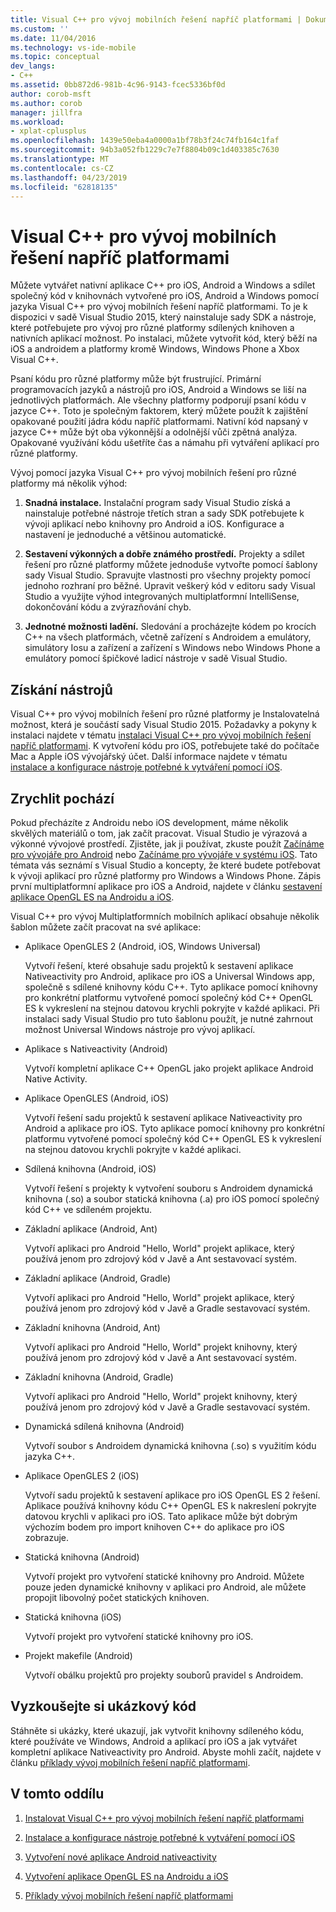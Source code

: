 ```yaml
---
title: Visual C++ pro vývoj mobilních řešení napříč platformami | Dokumentace Microsoftu
ms.custom: ''
ms.date: 11/04/2016
ms.technology: vs-ide-mobile
ms.topic: conceptual
dev_langs:
- C++
ms.assetid: 0bb872d6-981b-4c96-9143-fcec5336bf0d
author: corob-msft
ms.author: corob
manager: jillfra
ms.workload:
- xplat-cplusplus
ms.openlocfilehash: 1439e50eba4a0000a1bf78b3f24c74fb164c1faf
ms.sourcegitcommit: 94b3a052fb1229c7e7f8804b09c1d403385c7630
ms.translationtype: MT
ms.contentlocale: cs-CZ
ms.lasthandoff: 04/23/2019
ms.locfileid: "62818135"
---
```

# <a name="visual-c-for-cross-platform-mobile-development"></a>Visual C++ pro vývoj mobilních řešení napříč platformami
Můžete vytvářet nativní aplikace C++ pro iOS, Android a Windows a sdílet společný kód v knihovnách vytvořené pro iOS, Android a Windows pomocí jazyka Visual C++ pro vývoj mobilních řešení napříč platformami. To je k dispozici v sadě Visual Studio 2015, který nainstaluje sady SDK a nástroje, které potřebujete pro vývoj pro různé platformy sdílených knihoven a nativních aplikací možnost. Po instalaci, můžete vytvořit kód, který běží na iOS a androidem a platformy kromě Windows, Windows Phone a Xbox Visual C++.

 Psaní kódu pro různé platformy může být frustrující. Primární programovacích jazyků a nástrojů pro iOS, Android a Windows se liší na jednotlivých platformách. Ale všechny platformy podporují psaní kódu v jazyce C++. Toto je společným faktorem, který můžete použít k zajištění opakované použití jádra kódu napříč platformami. Nativní kód napsaný v jazyce C++ může být oba výkonnější a odolnější vůči zpětná analýza. Opakované využívání kódu ušetříte čas a námahu při vytváření aplikací pro různé platformy.

 Vývoj pomocí jazyka Visual C++ pro vývoj mobilních řešení pro různé platformy má několik výhod:

1. **Snadná instalace.** Instalační program sady Visual Studio získá a nainstaluje potřebné nástroje třetích stran a sady SDK potřebujete k vývoji aplikací nebo knihovny pro Android a iOS. Konfigurace a nastavení je jednoduché a většinou automatické.

2. **Sestavení výkonných a dobře známého prostředí.** Projekty a sdílet řešení pro různé platformy můžete jednoduše vytvořte pomocí šablony sady Visual Studio. Spravujte vlastnosti pro všechny projekty pomocí jednoho rozhraní pro běžné. Upravit veškerý kód v editoru sady Visual Studio a využijte výhod integrovaných multiplatformní IntelliSense, dokončování kódu a zvýrazňování chyb.

3. **Jednotné možnosti ladění.** Sledování a procházejte kódem po krocích C++ na všech platformách, včetně zařízení s Androidem a emulátory, simulátory Iosu a zařízení a zařízení s Windows nebo Windows Phone a emulátory pomocí špičkové ladicí nástroje v sadě Visual Studio.

## <a name="get-the-tools"></a>Získání nástrojů
 Visual C++ pro vývoj mobilních řešení pro různé platformy je Instalovatelná možnost, která je součástí sady Visual Studio 2015. Požadavky a pokyny k instalaci najdete v tématu [instalaci Visual C++ pro vývoj mobilních řešení napříč platformami](../cross-platform/install-visual-cpp-for-cross-platform-mobile-development.md). K vytvoření kódu pro iOS, potřebujete také do počítače Mac a Apple iOS vývojářský účet. Další informace najdete v tématu [instalace a konfigurace nástroje potřebné k vytváření pomocí iOS](../cross-platform/install-and-configure-tools-to-build-using-ios.md).

## <a name="come-up-to-speed"></a>Zrychlit pochází
 Pokud přecházíte z Androidu nebo iOS development, máme několik skvělých materiálů o tom, jak začít pracovat. Visual Studio je výrazová a výkonné vývojové prostředí. Zjistěte, jak ji používat, zkuste použít [Začínáme pro vývojáře pro Android](/previous-versions/windows/apps/dn275875\(v=win.10\)) nebo [Začínáme pro vývojáře v systému iOS](/previous-versions/windows/apps/jj657966\(v=win.10\)). Tato témata vás seznámí s Visual Studio a koncepty, že které budete potřebovat k vývoji aplikací pro různé platformy pro Windows a Windows Phone. Zápis první multiplatformní aplikace pro iOS a Android, najdete v článku [sestavení aplikace OpenGL ES na Androidu a iOS](../cross-platform/build-an-opengl-es-application-on-android-and-ios.md).

 Visual C++ pro vývoj Multiplatformních mobilních aplikací obsahuje několik šablon můžete začít pracovat na své aplikace:

- Aplikace OpenGLES 2 (Android, iOS, Windows Universal)

     Vytvoří řešení, které obsahuje sadu projektů k sestavení aplikace Nativeactivity pro Android, aplikace pro iOS a Universal Windows app, společně s sdílené knihovny kódu C++. Tyto aplikace pomocí knihovny pro konkrétní platformu vytvořené pomocí společný kód C++ OpenGL ES k vykreslení na stejnou datovou krychli pokryjte v každé aplikaci. Při instalaci sady Visual Studio pro tuto šablonu použít, je nutné zahrnout možnost Universal Windows nástroje pro vývoj aplikací.

- Aplikace s Nativeactivity (Android)

     Vytvoří kompletní aplikace C++ OpenGL jako projekt aplikace Android Native Activity.

- Aplikace OpenGLES (Android, iOS)

     Vytvoří řešení sadu projektů k sestavení aplikace Nativeactivity pro Android a aplikace pro iOS. Tyto aplikace pomocí knihovny pro konkrétní platformu vytvořené pomocí společný kód C++ OpenGL ES k vykreslení na stejnou datovou krychli pokryjte v každé aplikaci.

- Sdílená knihovna (Android, iOS)

     Vytvoří řešení s projekty k vytvoření souboru s Androidem dynamická knihovna (.so) a soubor statická knihovna (.a) pro iOS pomocí společný kód C++ ve sdíleném projektu.

- Základní aplikace (Android, Ant)

     Vytvoří aplikaci pro Android "Hello, World" projekt aplikace, který používá jenom pro zdrojový kód v Javě a Ant sestavovací systém.

- Základní aplikace (Android, Gradle)

     Vytvoří aplikaci pro Android "Hello, World" projekt aplikace, který používá jenom pro zdrojový kód v Javě a Gradle sestavovací systém.

- Základní knihovna (Android, Ant)

     Vytvoří aplikaci pro Android "Hello, World" projekt knihovny, který používá jenom pro zdrojový kód v Javě a Ant sestavovací systém.

- Základní knihovna (Android, Gradle)

     Vytvoří aplikaci pro Android "Hello, World" projekt knihovny, který používá jenom pro zdrojový kód v Javě a Gradle sestavovací systém.

- Dynamická sdílená knihovna (Android)

     Vytvoří soubor s Androidem dynamická knihovna (.so) s využitím kódu jazyka C++.

- Aplikace OpenGLES 2 (iOS)

     Vytvoří sadu projektů k sestavení aplikace pro iOS OpenGL ES 2 řešení. Aplikace používá knihovny kódu C++ OpenGL ES k nakreslení pokryjte datovou krychli v aplikaci pro iOS. Tato aplikace může být dobrým výchozím bodem pro import knihoven C++ do aplikace pro iOS zobrazuje.

- Statická knihovna (Android)

     Vytvoří projekt pro vytvoření statické knihovny pro Android. Můžete pouze jeden dynamické knihovny v aplikaci pro Android, ale můžete propojit libovolný počet statických knihoven.

- Statická knihovna (iOS)

     Vytvoří projekt pro vytvoření statické knihovny pro iOS.

- Projekt makefile (Android)

     Vytvoří obálku projektů pro projekty souborů pravidel s Androidem.

## <a name="try-out-sample-code"></a>Vyzkoušejte si ukázkový kód
 Stáhněte si ukázky, které ukazují, jak vytvořit knihovny sdíleného kódu, které používáte ve Windows, Android a aplikací pro iOS a jak vytvářet kompletní aplikace Nativeactivity pro Android. Abyste mohli začít, najdete v článku [příklady vývoj mobilních řešení napříč platformami](../cross-platform/cross-platform-mobile-development-examples.md).

## <a name="in-this-section"></a>V tomto oddílu

1. [Instalovat Visual C++ pro vývoj mobilních řešení napříč platformami](../cross-platform/install-visual-cpp-for-cross-platform-mobile-development.md)

2. [Instalace a konfigurace nástroje potřebné k vytváření pomocí iOS](../cross-platform/install-and-configure-tools-to-build-using-ios.md)

3. [Vytvoření nové aplikace Android nativeactivity](../cross-platform/create-an-android-native-activity-app.md)

4. [Vytvoření aplikace OpenGL ES na Androidu a iOS](../cross-platform/build-an-opengl-es-application-on-android-and-ios.md)

5. [Příklady vývoj mobilních řešení napříč platformami](../cross-platform/cross-platform-mobile-development-examples.md)